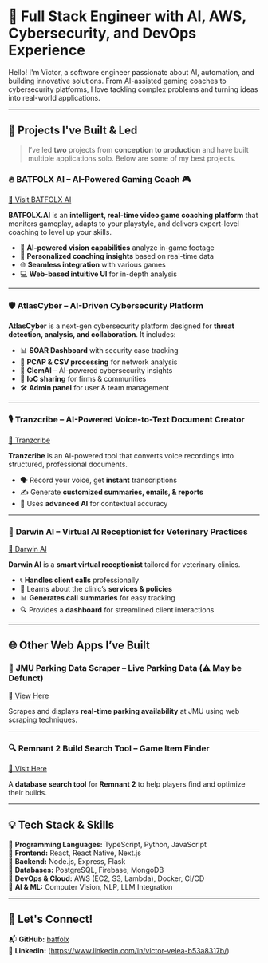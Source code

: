 # 🚀 **Full Stack Engineer with AI, AWS, Cybersecurity, and DevOps Experience**  

Hello! I'm Victor, a software engineer passionate about AI, automation, and building innovative solutions. From AI-assisted gaming coaches to cybersecurity platforms, I love tackling complex problems and turning ideas into real-world applications.

---

## 📌 **Projects I've Built & Led**
> I’ve led **two** projects from **conception to production** and have built multiple applications solo. Below are some of my best projects.

### 🔥 **BATFOLX AI** – AI-Powered Gaming Coach 🎮  
[🔗 Visit BATFOLX AI](https://ai.batfolx.com)  


**BATFOLX.AI** is an **intelligent, real-time video game coaching platform** that monitors gameplay, adapts to your playstyle, and delivers expert-level coaching to level up your skills.  

- 🎯 **AI-powered vision capabilities** analyze in-game footage  
- 🧠 **Personalized coaching insights** based on real-time data  
- 🌐 **Seamless integration** with various games  
- 💻 **Web-based intuitive UI** for in-depth analysis  

---

### 🛡️ **AtlasCyber** – AI-Driven Cybersecurity Platform  

**AtlasCyber** is a next-gen cybersecurity platform designed for **threat detection, analysis, and collaboration**. It includes:  

- 📊 **SOAR Dashboard** with security case tracking  
- 🔎 **PCAP & CSV processing** for network analysis  
- 🤖 **ClemAI** – AI-powered cybersecurity insights  
- 🔗 **IoC sharing** for firms & communities  
- 🛠️ **Admin panel** for user & team management  

---

### 🎙️ **Tranzcribe** – AI-Powered Voice-to-Text Document Creator  
[🔗 Tranzcribe](https://www.tranzcribe.com)  

**Tranzcribe** is an AI-powered tool that converts voice recordings into structured, professional documents.  

- 🗣️ Record your voice, get **instant** transcriptions  
- ✍️ Generate **customized summaries, emails, & reports**  
- 🧠 Uses **advanced AI** for contextual accuracy  

---

### 🏥 **Darwin AI** – Virtual AI Receptionist for Veterinary Practices  
[🔗 Darwin AI](https://ai.batfolx.com)  

**Darwin AI** is a **smart virtual receptionist** tailored for veterinary clinics.  

- 📞 **Handles client calls** professionally  
- 🏥 Learns about the clinic’s **services & policies**  
- 📊 **Generates call summaries** for easy tracking  
- 🔍 Provides a **dashboard** for streamlined client interactions  

---

## 🌐 **Other Web Apps I’ve Built**  

### 🚗 **JMU Parking Data Scraper** – Live Parking Data (⚠️ May be Defunct)  
[🔗 View Here](https://www.jmupark.com)  

Scrapes and displays **real-time parking availability** at JMU using web scraping techniques.  

---

### 🔍 **Remnant 2 Build Search Tool** – Game Item Finder  
[🔗 Visit Here](https://batfolx.github.io/remnantbuildmaker/)  

A **database search tool** for **Remnant 2** to help players find and optimize their builds.  

---

## 💡 **Tech Stack & Skills**  
🔹 **Programming Languages:** TypeScript, Python, JavaScript  
🔹 **Frontend:** React, React Native, Next.js  
🔹 **Backend:** Node.js, Express, Flask  
🔹 **Databases:** PostgreSQL, Firebase, MongoDB  
🔹 **DevOps & Cloud:** AWS (EC2, S3, Lambda), Docker, CI/CD  
🔹 **AI & ML:** Computer Vision, NLP, LLM Integration  

---

## 🚀 **Let's Connect!**  
📬 **GitHub:** [batfolx](https://github.com/batfolx)  
💼 **LinkedIn:** (https://www.linkedin.com/in/victor-velea-b53a8317b/)
